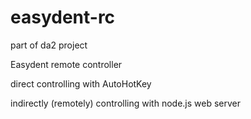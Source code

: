 easydent-rc
===========

part of da2 project

Easydent remote controller

direct controlling with AutoHotKey

indirectly (remotely) controlling with node.js web server

